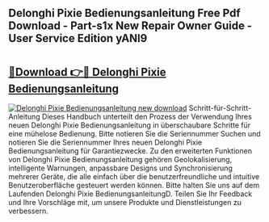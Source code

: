 ## Delonghi Pixie Bedienungsanleitung Free Pdf Download - Part-s1x New Repair Owner Guide - User Service Edition yANl9

# <h2><a href="http://df46iy.blite.top/?on=Delonghi+Pixie+Bedienungsanleitung">🔗Download 👉🔴 Delonghi Pixie Bedienungsanleitung</a></h2>

[![Delonghi Pixie Bedienungsanleitung new download](https://i.imgur.com/lujVjoI.png)](http://df46iy.blite.top/?on=Delonghi+Pixie+Bedienungsanleitung)
Schritt-für-Schritt-Anleitung Dieses Handbuch unterteilt den Prozess der Verwendung Ihres neuen Delonghi Pixie Bedienungsanleitung in überschaubare Schritte für eine mühelose Bedienung. Bitte notieren Sie die Seriennummer Suchen und notieren Sie die Seriennummer Ihres neuen Delonghi Pixie Bedienungsanleitung für Garantiezwecke. Zu den erweiterten Funktionen von Delonghi Pixie Bedienungsanleitung gehören Geolokalisierung, intelligente Warnungen, anpassbare Designs und Synchronisierung mehrerer Geräte, die alle einfach über die benutzerfreundliche und intuitive Benutzeroberfläche gesteuert werden können. Bitte halten Sie uns auf dem Laufenden Delonghi Pixie BedienungsanleitungD. Teilen Sie Ihr Feedback und Ihre Vorschläge mit, um unsere Produkte und Dienstleistungen zu verbessern.

